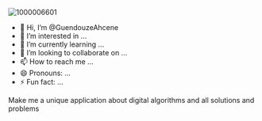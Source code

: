 ![1000006601](https://github.com/user-attachments/assets/5ae09009-a196-4cca-b1fa-d491067bee80)
- 👋 Hi, I’m @GuendouzeAhcene
- 👀 I’m interested in ...
- 🌱 I’m currently learning ...
- 💞️ I’m looking to collaborate on ...
- 📫 How to reach me ...
- 😄 Pronouns: ...
- ⚡ Fun fact: ...

<!---
GuendouzeAhcene/GuendouzeAhcene is a ✨ special ✨ repository because its `README.md` (this file) appears on your GitHub profile.
You can click the Preview link to take a look at your changes.
--->Make me a unique application about digital algorithms and all solutions and problems 


